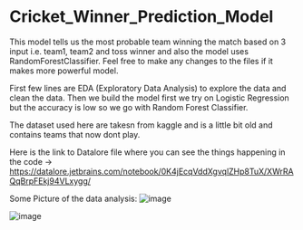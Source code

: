 # Cricket_Winner_Prediction_Model
This model tells us the most probable team winning the match based on 3 input i.e. team1, team2 and toss winner and also the model uses RandomForestClassifier.
Feel free to make any changes to the files if it makes more powerful model.

First few lines are EDA (Exploratory Data Analysis) to explore the data and clean the data.
Then we build the model first we try on Logistic Regression but the accuracy is low so we go with Random Forest Classifier.

The dataset used here are takesn from kaggle and is a little bit old and contains teams that now dont play.

Here is the link to Datalore file where you can see the things happening in the code 
-> https://datalore.jetbrains.com/notebook/0K4jEcqVddXgvqlZHp8TuX/XWrRAQqBrpFEkj94VLxygg/

Some Picture of the data analysis:
![image](https://user-images.githubusercontent.com/84784218/177405806-034641e7-ffc9-4ed1-b1c7-a3c04c27f242.png)

![image](https://user-images.githubusercontent.com/84784218/177405937-15e3df8b-1c7d-4d75-81b1-c481daa666bb.png)
